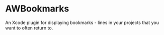 # AWBookmarks
An Xcode plugin for displaying bookmarks - lines in your projects that you want to often return to.

